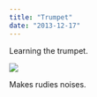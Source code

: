 ```yaml
---
title: "Trumpet"
date: "2013-12-17"
---
```


Learning the trumpet.

![](images/tumblr_inline_mxykae5HNr1qlj3bd.jpg)

Makes rudies noises.
